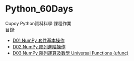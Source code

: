 # Python_60Days
Cupoy Python資料科學 課程作業  
目錄:
* [D01 NumPy 套件基本操作](https://github.com/aclich/Python_60Days/tree/main/D01) </br>
* [D02 NumPy 陣列進階操作](https://github.com/aclich/Python_60Days/tree/main/D02) </br>
* [D03 NumPy 陣列運算及數學 Universal Functions (ufunc)](https://github.com/aclich/Python_60Days/tree/main/D03) </br>
